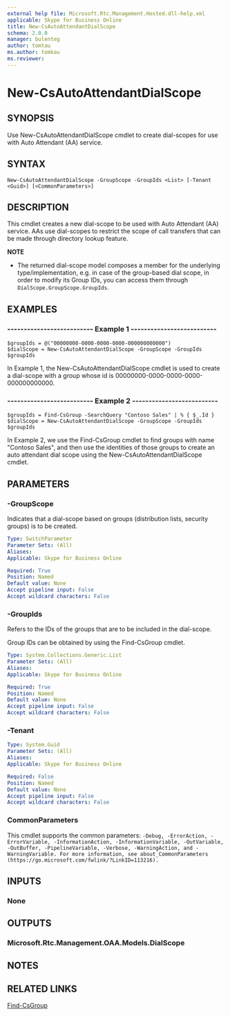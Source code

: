 ```yaml
---
external help file: Microsoft.Rtc.Management.Hosted.dll-help.xml
applicable: Skype for Business Online
title: New-CsAutoAttendantDialScope
schema: 2.0.0
manager: bulenteg
author: tomtau
ms.author: tomkau
ms.reviewer:
---
```


# New-CsAutoAttendantDialScope

## SYNOPSIS
Use New-CsAutoAttendantDialScope cmdlet to create dial-scopes for use with Auto Attendant (AA) service.

## SYNTAX

```
New-CsAutoAttendantDialScope -GroupScope -GroupIds <List> [-Tenant <Guid>] [<CommonParameters>]
```

## DESCRIPTION
This cmdlet creates a new dial-scope to be used with Auto Attendant (AA) service. AAs use dial-scopes to restrict the scope of call transfers that can be made through directory lookup feature.

**NOTE**
- The returned dial-scope model composes a member for the underlying type/implementation, e.g. in case of the group-based dial scope, in order to modify its Group IDs, you can access them through `DialScope.GroupScope.GroupIds`.


## EXAMPLES

### -------------------------- Example 1 --------------------------
```
$groupIds = @("00000000-0000-0000-0000-000000000000")
$dialScope = New-CsAutoAttendantDialScope -GroupScope -GroupIds $groupIds
```

In Example 1, the New-CsAutoAttendantDialScope cmdlet is used to create a dial-scope with a group whose id is 00000000-0000-0000-0000-000000000000.

### -------------------------- Example 2 --------------------------
```
$groupIds = Find-CsGroup -SearchQuery "Contoso Sales" | % { $_.Id }
$dialScope = New-CsAutoAttendantDialScope -GroupScope -GroupIds $groupIds
```

In Example 2, we use the Find-CsGroup cmdlet to find groups with name "Contoso Sales", and then use the identities of those groups to create an auto attendant dial scope using the New-CsAutoAttendantDialScope cmdlet.

## PARAMETERS

### -GroupScope
Indicates that a dial-scope based on groups (distribution lists, security groups) is to be created.

```yaml
Type: SwitchParameter
Parameter Sets: (All)
Aliases:
Applicable: Skype for Business Online

Required: True
Position: Named
Default value: None
Accept pipeline input: False
Accept wildcard characters: False
```

### -GroupIds
Refers to the IDs of the groups that are to be included in the dial-scope.

Group IDs can be obtained by using the Find-CsGroup cmdlet.

```yaml
Type: System.Collections.Generic.List
Parameter Sets: (All)
Aliases:
Applicable: Skype for Business Online

Required: True
Position: Named
Default value: None
Accept pipeline input: False
Accept wildcard characters: False
```

### -Tenant

```yaml
Type: System.Guid
Parameter Sets: (All)
Aliases:
Applicable: Skype for Business Online

Required: False
Position: Named
Default value: None
Accept pipeline input: False
Accept wildcard characters: False
```

### CommonParameters
This cmdlet supports the common parameters: `-Debug, -ErrorAction, -ErrorVariable, -InformationAction, -InformationVariable, -OutVariable, -OutBuffer, -PipelineVariable, -Verbose, -WarningAction, and -WarningVariable. For more information, see about_CommonParameters (https://go.microsoft.com/fwlink/?LinkID=113216).`

## INPUTS

### None


## OUTPUTS

### Microsoft.Rtc.Management.OAA.Models.DialScope


## NOTES

## RELATED LINKS

[Find-CsGroup](Find-CsGroup.md)
